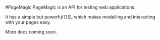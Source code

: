 #PageMagic
PageMagic is an API for testing web applications. 

It has a simple but powerful DSL which makes modelling and interacting with your pages easy.

More docs coming soon.
